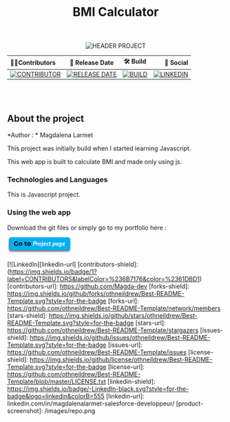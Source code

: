 <!-- Improved compatibility of back to top link: See: https://github.com/Magda-dev -->
<a name="readme-top"></a>
<!--
*** Thanks for checking out this Heroku project
*** Don't forget to give the project a star!
*** Thanks again! Now go create your AWESOME Heroku App! :D
-->
<!-- HEADER README -->
<div align="center">  
  <h1>BMI Calculator</h1></br></br>
   <img margin-bottom="3em" src="assets/img/img-header.png" alt="HEADER PROJECT" width="950" height="500">


| 👩‍💼Contributors      |📅 Release Date             |🛠    Build              |🧪 Social  |
|:----   |:----:    |:----:    |----:    |
| [![CONTRIBUTOR](https://img.shields.io/badge/Larmet-white?style=flat&label=Magdalena%20&labelColor=%23000000&color=%2361DBD1)](https://www.linkedin.com/in/magdalenalarmet-salesforce-developpeur/)      | [![RELEASE DATE](https://img.shields.io/badge/September%202023-white?style=flat&label=Snapshot&labelColor=%23000000&color=%23FFFFFF)](https://github.com/Magda-dev/Legarant_P12)      |  [![BUILD](https://img.shields.io/badge/passed-brightgreen?style=flat&label=BUILD&labelColor=%23000000&color=%2361f522)](https://github.com/Magda-dev/Legarant_P12)      |   [![LINKEDIN](https://img.shields.io/badge/Magdalena%20Larmet-white?style=flat&label=Linkedin&labelColor=%23000000&color=%23004182&link=https%3A%2F%2Fwww.linkedin.com%2Fin%2Fmagdalenalarmet-salesforce-developpeur%2F)](https://www.linkedin.com/in/magdalenalarmet-salesforce-developpeur/) |   

</div></br></br>
<!-- PROJECT SHIELDS -->
<!--
*** I'm using markdown "reference style" links for readability.
*** Reference links are enclosed in brackets [ ] instead of parentheses ( ).
*** See the bottom of this document for the declaration of the reference variables
*** for contributors-url, forks-url, etc. This is an optional, concise syntax you may use.
*** https://www.markdownguide.org/basic-syntax/#reference-style-links
-->




## About the project
*Author : * Magdalena Larmet

This project was initially build when I started learning Javascript.

This web app is built to calculate BMI and made only using js. 

### Technologies and Languages

This is Javascript project. 

### Using the web app

Download the git files or simply go to my portfolio here :</br>

<a href="https://madinadvlpr.github.io/madina_dvlpr.github.io/imc.html">
  <img width="150px" alt="Deploy to Salesforce"
       src="assets/img/btn-md.png">
</a>
</br>

<!-- MARKDOWN LINKS & IMAGES -->
<!-- https://www.markdownguide.org/basic-syntax/#reference-style-links -->
[![LinkedIn][linkedin-url]
[contributors-shield]: (https://img.shields.io/badge/1?label=CONTRIBUTORS&labelColor=%236B7176&color=%2361DBD1)
[contributors-url]: https://github.com/Magda-dev
[forks-shield]: https://img.shields.io/github/forks/othneildrew/Best-README-Template.svg?style=for-the-badge
[forks-url]: https://github.com/othneildrew/Best-README-Template/network/members
[stars-shield]: https://img.shields.io/github/stars/othneildrew/Best-README-Template.svg?style=for-the-badge
[stars-url]: https://github.com/othneildrew/Best-README-Template/stargazers
[issues-shield]: https://img.shields.io/github/issues/othneildrew/Best-README-Template.svg?style=for-the-badge
[issues-url]: https://github.com/othneildrew/Best-README-Template/issues
[license-shield]: https://img.shields.io/github/license/othneildrew/Best-README-Template.svg?style=for-the-badge
[license-url]: https://github.com/othneildrew/Best-README-Template/blob/master/LICENSE.txt
[linkedin-shield]: https://img.shields.io/badge/-LinkedIn-black.svg?style=for-the-badge&logo=linkedin&colorB=555
[linkedin-url]: linkedin.com/in/magdalenalarmet-salesforce-developpeur/
[product-screenshot]: /images/repo.png